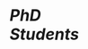 
<div style="margin-left: auto; margin-right: 0; width: 25%;">
    <h1><b><em>PhD Students</em></b></h1>
</div>